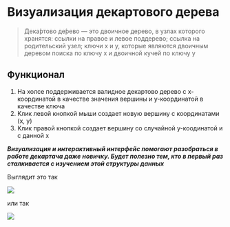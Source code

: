 # Визуализация декартового дерева
> Дека́ртово де́рево — это двоичное дерево, в узлах которого хранятся: ссылки на правое и левое поддерево; ссылка на родительский узел; ключи x и y, которые являются двоичным деревом поиска по ключу x и двоичной кучей по ключу y
## Функционал
1. На холсе поддерживается валидное декартово дерево с x-координатой в качестве значения вершины и y-координатой в качестве ключа
2. Клик левой кнопкой мыши создает новую вершину с координатами (x, y)
3. Клик правой кнопкой создает вершину со случайной y-коодинатой и с данной x

***Визуализация и интерактивный интерфейс помогают разобраться в работе декартача даже новичку. Будет полезно тем, кто в первый раз сталкивается с изучением этой структуры данных***

Выглядит это так

![](https://i.ibb.co/94Kt1pm/image.png)

или так

![](https://i.ibb.co/qmKtKyS/image.png)